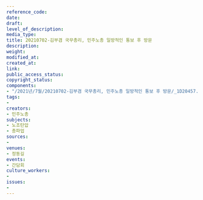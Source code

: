 ```yaml
---
reference_code: 
date: 
draft: 
level_of_description: 
media_type: 
title: 20210702-김부겸 국무총리, 민주노총 일방적인 통보 후 방문
description: 
weight: 
modified_at: 
created_at: 
link: 
public_access_status: 
copyright_status: 
components:
- "/2021년/7월/20210702-김부겸 국무총리, 민주노총 일방적인 통보 후 방문/_1D20457.jpg"
tags:
- 
creators:
- 민주노총
subjects:
- 노조탄압
- 총파업
sources:
- 
venues:
- 정동길
events:
- 간담회
culture_workers:
- 
issues:
- 
---
```

